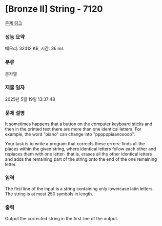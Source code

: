 # [Bronze II] String - 7120 

[문제 링크](https://www.acmicpc.net/problem/7120) 

### 성능 요약

메모리: 32412 KB, 시간: 36 ms

### 분류

문자열

### 제출 일자

2025년 5월 19일 13:37:48

### 문제 설명

<p>It sometimes happens that a button on the computer keyboard sticks and then in the printed text there are more than one identical letters. For example, the word "piano" can change into "ppppppiaanooooo".</p>

<p>Your task is to write a program that corrects these errors: finds all the places within the given string, where identical letters follow each other and replaces them with one letter- that is, erases all the other identical letters and adds the remaining part of the string onto the end of the one remaining letter.</p>

### 입력 

 <p>The first line of the input is a string containing only lowercase latin letters. The string is at most 250 symbols in length.</p>

### 출력 

 <p>Output the corrected string in the first line of the output.</p>

